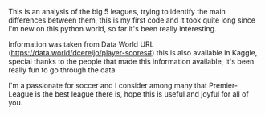 This is an analysis of the big 5 leagues, trying to identify the main differences between them, this is my first code and it took quite long since i'm new on this python world, so far it's been really interesting.

Information was taken from Data World URL (https://data.world/dcereijo/player-scores#) this is also available in Kaggle, special thanks to the people that made this information available, it's been really fun to go through the data

I'm a passionate for soccer and I consider among many that Premier-League is the best league there is, hope this is useful and joyful for all of you.
